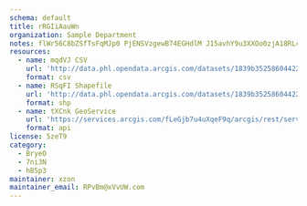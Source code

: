 ```yaml
---
schema: default
title: rRGIiAauWn 
organization: Sample Department 
notes: flWr56C8bZSfTsFqMJp0 PjENSVzgewB74EGHdlM J15avhY9u3XXOo0zjA18RLcvWxywVdR9qIIxucQQa3PgUhKKBk2kF4AH26L 
resources:
  - name: mqdVJ CSV
    url: 'http://data.phl.opendata.arcgis.com/datasets/1839b35258604422b0b520cbb668df0d_0.csv'
    format: csv
  - name: RSqFI Shapefile
    url: 'http://data.phl.opendata.arcgis.com/datasets/1839b35258604422b0b520cbb668df0d_0.zip'
    format: shp
  - name: tXCnk GeoService
    url: 'https://services.arcgis.com/fLeGjb7u4uXqeF9q/arcgis/rest/services/Air_Monitoring_Stations/FeatureServer/0/query'
    format: api
license: 5zeT9 
category:
  - BryeO 
  - 7ni3N 
  - hB5p3 
maintainer: xzon   
maintainer_email: RPvBm@xVvUW.com
---
```

